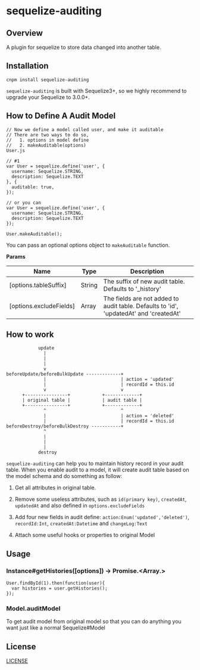 # sequelize-auditing

## Overview

A plugin for sequelize to store data changed into another table.

## Installation

    cnpm install sequelize-auditing

`sequelize-auditing` is built with Sequelize3+, so we highly recommend to upgrade your Sequelize to 3.0.0+.

## How to Define A Audit Model

    // Now we define a model called user, and make it auditable
    // There are two ways to do so,
    //   1. options in model define
    //   2. makeAuditable(options)
    User.js

    // #1
    var User = sequelize.define('user', {
      username: Sequelize.STRING,
      description: Sequelize.TEXT
    }, {
      auditable: true,
    });

    // or you can
    var User = sequelize.define('user', {
      username: Sequelize.STRING,
      description: Sequelize.TEXT
    });

    User.makeAuditable();

You can pass an optional options object to `makeAuditable` function.

**Params**

| Name | Type | Description |
| ------------ | ------------- | ------------ |
| [options.tableSuffix] | String  | The suffix of new audit table. Defaults to '_history' |
| [options.excludeFields] | Array  | The fields are not added to audit table. Defaults to 'id', 'updatedAt' and 'createdAt' |

## How to work


                update
                  |
                  |
                  |
                  v
    beforeUpdate/beforeBulkUpdate -------------+
                  |                            | action = 'updated'
                  |                            | recordId = this.id
                  v                            v
          +----------------+            +-------------+
          | original table |            | audit table |
          +----------------+            +-------------+
                  ^                            ^
                  |                            | action = 'deleted'
                  |                            | recordId = this.id
    beforeDestroy/beforeBulkDestroy -----------+
                  ^
                  |
                  |
                  |
                destroy

`sequelize-auditing` can help you to maintain history record in your audit table. When you enable audit to a model, it will create audit table based on the model schema and do something as follow:

  1. Get all attributes in original table.

  2. Remove some useless attributes, such as `id(primary key)`, `createdAt`, `updatedAt` and also defined in `options.excludeFields`

  3. Add four new fields in audit define: `action:Enum('updated','deleted')`, `recordId:Int`, `createdAt:Datetime` and `changeLog:Text`

  4. Attach some useful hooks or properties to original Model

## Usage

### Instance#getHistories([options]) -> Promise.<Array.<Instance>>

    User.findById(1).then(function(user){
      var histories = user.getHistories();
    });

### Model.auditModel

To get audit model from original model so that you can do anything you want just like a normal Sequelize#Model

## License

[LICENSE](LICENSE)
